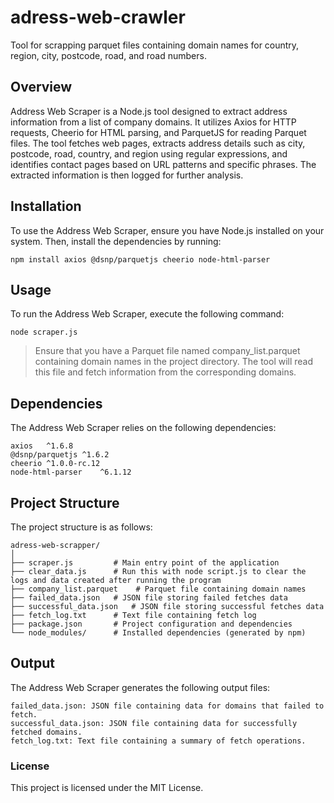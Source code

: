 # adress-web-crawler
Tool for scrapping parquet files containing domain names for country, region, city, postcode, road, and road numbers. 

## Overview
Address Web Scraper is a Node.js tool designed to extract address information from a list of company domains. It utilizes Axios for HTTP requests, Cheerio for HTML parsing, and ParquetJS for reading Parquet files. The tool fetches web pages, extracts address details such as city, postcode, road, country, and region using regular expressions, and identifies contact pages based on URL patterns and specific phrases. The extracted information is then logged for further analysis.

## Installation
To use the Address Web Scraper, ensure you have Node.js installed on your system. Then, install the dependencies by running:
```
npm install axios @dsnp/parquetjs cheerio node-html-parser
```

## Usage
To run the Address Web Scraper, execute the following command:
```
node scraper.js
```

> Ensure that you have a Parquet file named company_list.parquet containing domain names in the project directory. The tool will read this file and fetch information from the corresponding domains.

## Dependencies
The Address Web Scraper relies on the following dependencies:
```
axios	^1.6.8
@dsnp/parquetjs	^1.6.2
cheerio	^1.0.0-rc.12
node-html-parser	^6.1.12
```

## Project Structure
The project structure is as follows:
```
adress-web-scrapper/
│
├── scraper.js         # Main entry point of the application
├── clear_data.js      # Run this with node script.js to clear the logs and data created after running the program
├── company_list.parquet    # Parquet file containing domain names
├── failed_data.json   # JSON file storing failed fetches data
├── successful_data.json   # JSON file storing successful fetches data
├── fetch_log.txt      # Text file containing fetch log
├── package.json       # Project configuration and dependencies
└── node_modules/      # Installed dependencies (generated by npm)
```

## Output
The Address Web Scraper generates the following output files:
```
failed_data.json: JSON file containing data for domains that failed to fetch.
successful_data.json: JSON file containing data for successfully fetched domains.
fetch_log.txt: Text file containing a summary of fetch operations.
```

### License
This project is licensed under the MIT License.
